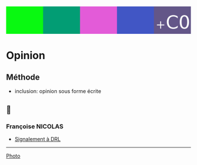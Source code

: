 ![img](../_aux/freespeech_Commons.png)

# Opinion

## Méthode

* inclusion: opinion sous forme écrite

## 📁

### <a id="nicolas"></a>Françoise NICOLAS
* [Signalement à DRL](./nicolas-drl.md)
<!--
* [Jeux d'apparences](./nicolas-japp.md)
-->

---
[Photo](./cewiki-attrib.md#freespeech)

